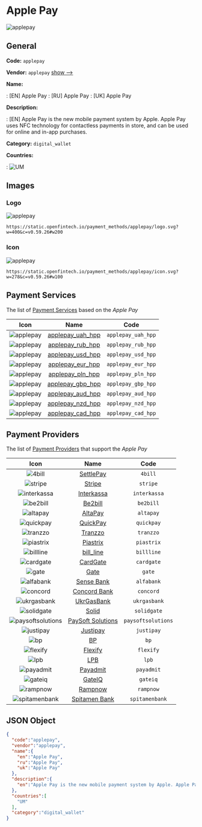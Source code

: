 
# Apple Pay 
![applepay](https://static.openfintech.io/payment_methods/applepay/logo.svg?w=400&c=v0.59.26#w200)  

## General 
**Code:** `applepay` 
 
**Vendor:** `applepay` [show -->](/vendors/applepay/) 
 
**Name:** 
 
:	[EN] Apple Pay 
:	[RU] Apple Pay 
:	[UK] Apple Pay 
 
**Description:** 
 
: [EN] Apple Pay is the new mobile payment system by Apple. Apple Pay uses NFC technology for contactless payments in store, and can be used for online and in-app purchases. 
 
**Category:** `digital_wallet` 
 
**Countries:** 
 
:	![UM](https://cdnjs.cloudflare.com/ajax/libs/flag-icon-css/3.3.0/flags/4x3/um.svg#w24)  

## Images 

### Logo 
![applepay](https://static.openfintech.io/payment_methods/applepay/logo.svg?w=400&c=v0.59.26#w200)  

```
https://static.openfintech.io/payment_methods/applepay/logo.svg?w=400&c=v0.59.26#w200
```  

### Icon 
![applepay](https://static.openfintech.io/payment_methods/applepay/icon.svg?w=278&c=v0.59.26#w100)  

```
https://static.openfintech.io/payment_methods/applepay/icon.svg?w=278&c=v0.59.26#w100
```  

## Payment Services 
 
The list of [Payment Services](/payment-services/) based on the _Apple Pay_ 

|Icon|Name|Code| 
|:---:|:---:|:---:| 
|![applepay](https://static.openfintech.io/payment_methods/applepay/icon.svg?w=278&c=v0.59.26#w100) |[applepay_uah_hpp](/payment-services/applepay_uah_hpp/)|`applepay_uah_hpp`| 
|![applepay](https://static.openfintech.io/payment_methods/applepay/icon.svg?w=278&c=v0.59.26#w100) |[applepay_rub_hpp](/payment-services/applepay_rub_hpp/)|`applepay_rub_hpp`| 
|![applepay](https://static.openfintech.io/payment_methods/applepay/icon.svg?w=278&c=v0.59.26#w100) |[applepay_usd_hpp](/payment-services/applepay_usd_hpp/)|`applepay_usd_hpp`| 
|![applepay](https://static.openfintech.io/payment_methods/applepay/icon.svg?w=278&c=v0.59.26#w100) |[applepay_eur_hpp](/payment-services/applepay_eur_hpp/)|`applepay_eur_hpp`| 
|![applepay](https://static.openfintech.io/payment_methods/applepay/icon.svg?w=278&c=v0.59.26#w100) |[applepay_pln_hpp](/payment-services/applepay_pln_hpp/)|`applepay_pln_hpp`| 
|![applepay](https://static.openfintech.io/payment_methods/applepay/icon.svg?w=278&c=v0.59.26#w100) |[applepay_gbp_hpp](/payment-services/applepay_gbp_hpp/)|`applepay_gbp_hpp`| 
|![applepay](https://static.openfintech.io/payment_methods/applepay/icon.svg?w=278&c=v0.59.26#w100) |[applepay_aud_hpp](/payment-services/applepay_aud_hpp/)|`applepay_aud_hpp`| 
|![applepay](https://static.openfintech.io/payment_methods/applepay/icon.svg?w=278&c=v0.59.26#w100) |[applepay_nzd_hpp](/payment-services/applepay_nzd_hpp/)|`applepay_nzd_hpp`| 
|![applepay](https://static.openfintech.io/payment_methods/applepay/icon.svg?w=278&c=v0.59.26#w100) |[applepay_cad_hpp](/payment-services/applepay_cad_hpp/)|`applepay_cad_hpp`| 
 

## Payment Providers 
 
The list of [Payment Providers](/payment-providers/) that support the _Apple Pay_ 

|Icon|Name|Code| 
|:---:|:---:|:---:| 
|![4bill](https://static.openfintech.io/payment_providers/4bill/icon.svg?w=278&c=v0.59.26#w100) |[SettlePay](/payment-providers/4bill/)|`4bill`| 
|![stripe](https://static.openfintech.io/payment_providers/stripe/icon.svg?w=278&c=v0.59.26#w100) |[Stripe](/payment-providers/stripe/)|`stripe`| 
|![interkassa](https://static.openfintech.io/payment_providers/interkassa/icon.svg?w=278&c=v0.59.26#w100) |[Interkassa](/payment-providers/interkassa/)|`interkassa`| 
|![be2bill](https://static.openfintech.io/payment_providers/be2bill/icon.png?w=278&c=v0.59.26#w100) |[Be2bill](/payment-providers/be2bill/)|`be2bill`| 
|![altapay](https://static.openfintech.io/payment_providers/altapay/icon.png?w=278&c=v0.59.26#w100) |[AltaPay](/payment-providers/altapay/)|`altapay`| 
|![quickpay](https://static.openfintech.io/payment_providers/quickpay/icon.png?w=278&c=v0.59.26#w100) |[QuickPay](/payment-providers/quickpay/)|`quickpay`| 
|![tranzzo](https://static.openfintech.io/payment_providers/tranzzo/icon.svg?w=278&c=v0.59.26#w100) |[Tranzzo](/payment-providers/tranzzo/)|`tranzzo`| 
|![piastrix](https://static.openfintech.io/payment_providers/piastrix/icon.svg?w=278&c=v0.59.26#w100) |[Piastrix](/payment-providers/piastrix/)|`piastrix`| 
|![billline](https://static.openfintech.io/payment_providers/billline/icon.svg?w=278&c=v0.59.26#w100) |[bill_line](/payment-providers/billline/)|`billline`| 
|![cardgate](https://static.openfintech.io/payment_providers/cardgate/icon.svg?w=278&c=v0.59.26#w100) |[CardGate](/payment-providers/cardgate/)|`cardgate`| 
|![gate](https://static.openfintech.io/payment_providers/gate/icon.svg?w=278&c=v0.59.26#w100) |[Gate](/payment-providers/gate/)|`gate`| 
|![alfabank](https://static.openfintech.io/payment_providers/alfabank/icon.svg?w=278&c=v0.59.26#w100) |[Sense Bank](/payment-providers/alfabank/)|`alfabank`| 
|![concord](https://static.openfintech.io/payment_providers/concord/icon.svg?w=278&c=v0.59.26#w100) |[Concord Bank](/payment-providers/concord/)|`concord`| 
|![ukrgasbank](https://static.openfintech.io/payment_providers/ukrgasbank/icon.png?w=278&c=v0.59.26#w100) |[UkrGasBank](/payment-providers/ukrgasbank/)|`ukrgasbank`| 
|![solidgate](https://static.openfintech.io/payment_providers/solidgate/icon.svg?w=278&c=v0.59.26#w100) |[Solid](/payment-providers/solidgate/)|`solidgate`| 
|![paysoftsolutions](https://static.openfintech.io/payment_providers/paysoftsolutions/icon.png?w=278&c=v0.59.26#w100) |[PaySoft Solutions](/payment-providers/paysoftsolutions/)|`paysoftsolutions`| 
|![justipay](https://static.openfintech.io/payment_providers/justipay/icon.png?w=278&c=v0.59.26#w100) |[Justipay](/payment-providers/justipay/)|`justipay`| 
|![bp](https://static.openfintech.io/payment_providers/bp/icon.svg?w=278&c=v0.59.26#w100) |[BP](/payment-providers/bp/)|`bp`| 
|![flexify](https://static.openfintech.io/payment_providers/flexify/icon.png?w=278&c=v0.59.26#w100) |[Flexify](/payment-providers/flexify/)|`flexify`| 
|![lpb](https://static.openfintech.io/payment_providers/lpb/icon.svg?w=278&c=v0.59.26#w100) |[LPB](/payment-providers/lpb/)|`lpb`| 
|![payadmit](https://static.openfintech.io/payment_providers/payadmit/icon.svg?w=278&c=v0.59.26#w100) |[Payadmit](/payment-providers/payadmit/)|`payadmit`| 
|![gateiq](https://static.openfintech.io/payment_providers/gateiq/icon.svg?w=278&c=v0.59.26#w100) |[GateIQ](/payment-providers/gateiq/)|`gateiq`| 
|![rampnow](https://static.openfintech.io/payment_providers/rampnow/icon.svg?w=278&c=v0.59.26#w100) |[Rampnow](/payment-providers/rampnow/)|`rampnow`| 
|![spitamenbank](https://static.openfintech.io/payment_providers/spitamenbank/icon.png?w=278&c=v0.59.26#w100) |[Spitamen Bank](/payment-providers/spitamenbank/)|`spitamenbank`| 
 

## JSON Object 

```json
{
  "code":"applepay",
  "vendor":"applepay",
  "name":{
    "en":"Apple Pay",
    "ru":"Apple Pay",
    "uk":"Apple Pay"
  },
  "description":{
    "en":"Apple Pay is the new mobile payment system by Apple. Apple Pay uses NFC technology for contactless payments in store, and can be used for online and in-app purchases."
  },
  "countries":[
    "UM"
  ],
  "category":"digital_wallet"
}
```  
